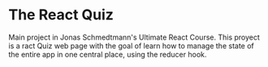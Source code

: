 # The React Quiz

Main project in Jonas Schmedtmann's Ultimate React Course. This proyect is a ract Quiz web page with the goal of learn how to manage the state of the entire app in one central place, using the reducer hook.
